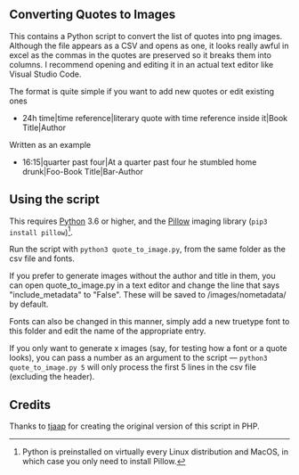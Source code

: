 ## Converting Quotes to Images

This contains a Python script to convert the list of quotes into png images. Although the file appears as a CSV and opens as one, it looks really awful in excel as the commas in the quotes are preserved so it breaks them into columns. I recommend opening and editing it in an actual text editor like Visual Studio Code.

The format is quite simple if you want to add new quotes or edit existing ones

* 24h time|time reference|literary quote with time reference inside it|Book Title|Author

Written as an example

* 16:15|quarter past four|At a quarter past four he stumbled home drunk|Foo-Book Title|Bar-Author

## Using the script
This requires [Python](https://apps.microsoft.com/store/search/python) 3.6 or higher, and the [Pillow](https://pillow.readthedocs.io/en/latest/installation.html#basic-installation) imaging library (`pip3 install pillow`)[^1].

Run the script with `python3 quote_to_image.py`, from the same folder as the csv file and fonts.

If you prefer to generate images without the author and title in them, you can open quote_to_image.py in a text editor and change the line that says "include_metadata" to "False". These will be saved to /images/nometadata/ by default.

Fonts can also be changed in this manner, simply add a new truetype font to this folder and edit the name of the appropriate entry.

If you only want to generate x images (say, for testing how a font or a quote looks), you can pass a number as an argument to the script — `python3 quote_to_image.py 5` will only process the first 5 lines in the csv file (excluding the header).

## Credits

Thanks to [tjaap](https://www.instructables.com/Literary-Clock-Made-From-E-reader/) for creating the original version of this script in PHP.

[^1]: Python is preinstalled on virtually every Linux distribution and MacOS, in which case you only need to install Pillow.
